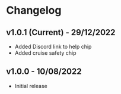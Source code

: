 # Changelog

## v1.0.1 (Current) - 29/12/2022

- Added Discord link to help chip
- Added cruise safety chip

## v1.0.0 - 10/08/2022

- Initial release
